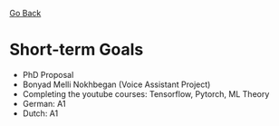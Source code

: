 [Go Back](https://github.com/arm-on/plan/blob/main/README.md)

# Short-term Goals
- PhD Proposal
- Bonyad Melli Nokhbegan (Voice Assistant Project)
- Completing the youtube courses: Tensorflow, Pytorch, ML Theory
- German: A1
- Dutch: A1